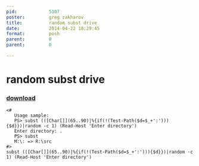 ```yaml
---
pid:            5107
poster:         greg zakharov
title:          random subst drive
date:           2014-04-22 18:29:45
format:         posh
parent:         0
parent:         0

---
```


# random subst drive

### [download](5107.ps1)



```posh
<#
   Usage sample:
   PS> subst (([Char[]](65..90)|%{if(!(Test-Path($d=$_+':'))){$d}})|random -c 1) (Read-Host 'Enter directory')
   Enter directory: .
   PS> subst
   M:\: => R:\src
#>
subst (([Char[]](65..90)|%{if(!(Test-Path($d=$_+':'))){$d}})|random -c 1) (Read-Host 'Enter directory')
```
